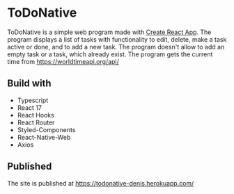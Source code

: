 # ToDoNative

ToDoNative is a simple web program made with [Create React App](https://github.com/facebook/create-react-app).
The program displays a list of tasks with functionality to edit, delete, make a task active or done, and to add a new task. The program doesn't allow to add an empty task or a task, which already exist.
The program gets the current time from https://worldtimeapi.org/api/

## Build with

- Typescript
- React 17
- React Hooks
- React Router
- Styled-Components
- React-Native-Web
- Axios

## Published

The site is published at https://todonative-denis.herokuapp.com/
